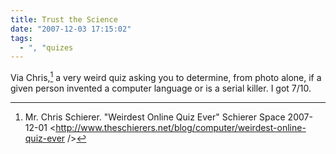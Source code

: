 ```yaml
---
title: Trust the Science
date: "2007-12-03 17:15:02"
tags:
  - ", "quizes
---
```

Via Chris,[^200712031] a very weird quiz asking you to determine, from photo alone, if a given person invented a computer language or is a serial killer.  I got 7/10.

[^200712031]: Mr. Chris Schierer.  "Weirdest Online Quiz Ever" Schierer Space 2007-12-01 <http://www.theschierers.net/blog/computer/weirdest-online-quiz-ever />


